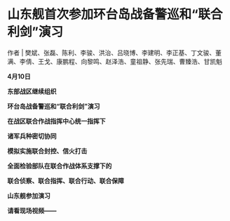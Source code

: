 # 山东舰首次参加环台岛战备警巡和“联合利剑”演习

作者 | 樊斌、张磊、陈利、李骏、洪治、吕晓博、李建明、李正基、丁文骏、董满、李倩、王戈、康鹏程、向黎鸣、赵泽浩、童祖静、张先瑞、曹臻浩、甘凯魁

**4月10日**

**东部战区继续组织**

**环台岛战备警巡和“联合利剑”演习**

**在战区联合作战指挥中心统一指挥下**

**诸军兵种密切协同**

**模拟实施联合封控、信火打击**

**全面检验部队在联合作战体系支撑下的**

**联合侦察、联合指挥、联合行动、联合保障**

**山东舰参加演习**

**请看现场视频——**

